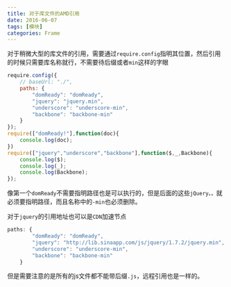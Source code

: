 ```yaml
---
title: 对于库文件的AMD引用
date: 2016-06-07
tags: [模块]
categories: Frame
---
```


对于稍微大型的库文件的引用，需要通过`require.config`指明其位置，然后引用的时候只需要库名称就行，不需要待后缀或者`min`这样的字眼

```javascript
require.config({
    // baseUrl: "./",
    paths: {
        "domReady": "domReady",
        "jquery": "jquery.min",
        "underscore": "underscore-min",
        "backbone": "backbone-min"
    }
});
require(["domReady!"],function(doc){
    console.log(doc);
})
require(["jquery","underscore","backbone"],function($,_,Backbone){
    console.log($);
    console.log(_);
    console.log(Backbone);
});
```

像第一个`domReady`不需要指明路径也是可以执行的，但是后面的这些`jQuery。。`就必须要指明路径，而且名称中的`-min`也必须删除。

对于`jquery`的引用地址也可以是`CDN`加速节点

```javascript
paths: {
        "domReady": "domReady",
        "jquery": "http://lib.sinaapp.com/js/jquery/1.7.2/jquery.min",
        "underscore": "underscore-min",
        "backbone": "backbone-min"
    }
```

但是需要注意的是所有的js文件都不能带后缀`.js`，远程引用也是一样的。